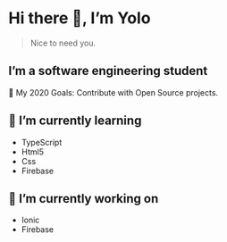 # Hi there 👋, I’m Yolo

> Nice to need you.

## I’m a software engineering student

🥅 My 2020 Goals: Contribute with Open Source projects.

## 🌱 I’m currently learning

- TypeScript
- Html5
- Css
- Firebase

## 🔭 I’m currently working on

* Ionic 
* Firebase 

<!--
**BrianArdila/BrianArdila** is a ✨ _special_ ✨ repository because its `README.md` (this file) appears on your GitHub profile.

Here are some ideas to get you started:

- 🔭 I’m currently working on ...
- 🌱 I’m currently learning ...
- 👯 I’m looking to collaborate on ...
- 🤔 I’m looking for help with ...
- 💬 Ask me about ...
- 📫 How to reach me: ...
- 😄 Pronouns: ...
- ⚡ Fun fact: ...
-->
